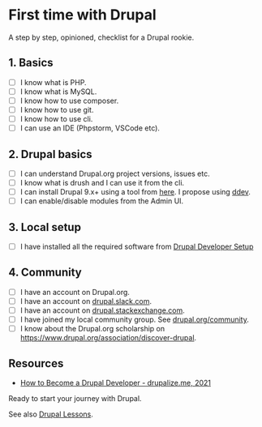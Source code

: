 # First time with Drupal

A step by step, opinioned, checklist for a Drupal rookie.

## 1. Basics

- [ ] I know what is PHP.
- [ ] I know what is MySQL.
- [ ] I know how to use composer.
- [ ] I know how to use git.
- [ ] I know how to use cli.
- [ ] I can use an IDE (Phpstorm, VSCode etc).

## 2. Drupal basics

- [ ] I can understand Drupal.org project versions, issues etc.
- [ ] I know what is drush and I can use it from the cli.
- [ ] I can install Drupal 9.x+ using a tool from [here](https://drupaltools.com). I propose using [ddev](https://ddev.readthedocs.io).
- [ ] I can enable/disable modules from the Admin UI.

## 3. Local setup

- [ ] I have installed all the required software from [Drupal Developer Setup](developer-setup.md)

## 4. Community

- [ ] I have an account on Drupal.org.
- [ ] I have an account on [drupal.slack.com](https://drupal.slack.com).
- [ ] I have an account on [drupal.stackexchange.com](https://drupal.stackexchange.com).
- [ ] I have joined my local community group. See [drupal.org/community](https://www.drupal.org/community#connect-nearby).
- [ ] I know about the Drupal.org scholarship on https://www.drupal.org/association/discover-drupal.

## Resources

- [How to Become a Drupal Developer - drupalize.me, 2021](https://drupalize.me/blog/how-become-drupal-developer)

Ready to start your journey with Drupal.

See also [Drupal Lessons](lessons.md).
